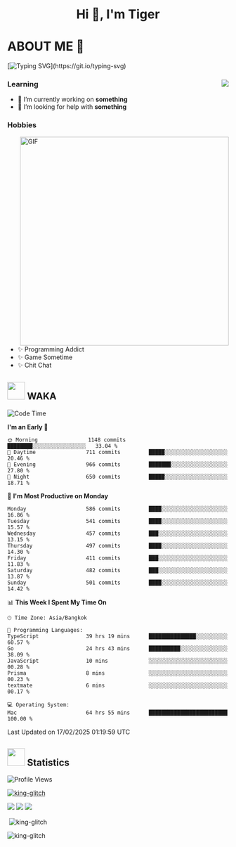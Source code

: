 <h1 align="center">Hi 👋, I'm Tiger</h1>




# ABOUT ME 💬

[![Typing SVG](https://readme-typing-svg.herokuapp.com?color=22F771&vCenter=true&lines=A+perssionate+developer+from+nowhere.)](https://git.io/typing-svg)

<div>
 <img align="right" src="https://spotify-github-profile.vercel.app/api/view?uid=12129734423&cover_image=false&theme=default&bar_color=22d016&bar_color_cover=true" />
 <h3>Learning</h3>
 
 <ul>
  <li>🔭 I’m currently working on <b>something</b></li>
  <li>🤝 I’m looking for help with <b>something</b></li>
 </ul>
 
</div>
<div>
 <h3>Hobbies</h3>
 <img align="right" height="475px"  alt="GIF" src="https://i.pinimg.com/originals/1f/b7/db/1fb7dbee557e5ed509f7517da8a84d58.gif" />
 <ul>
  <li>✨ Programming Addict</li>
  <li>✨ Game Sometime</li>
  <li>✨ Chit Chat</li>
 </ul>
 
</div>



## <img height="40" src="https://raw.githubusercontent.com/innng/innng/master/assets/kyubey.gif"/> WAKA

<!--START_SECTION:waka-->
![Code Time](http://img.shields.io/badge/Code%20Time-3%2C337%20hrs%202%20mins-blue)

**I'm an Early 🐤** 

```text
🌞 Morning                1148 commits        ████████░░░░░░░░░░░░░░░░░   33.04 % 
🌆 Daytime                711 commits         █████░░░░░░░░░░░░░░░░░░░░   20.46 % 
🌃 Evening                966 commits         ███████░░░░░░░░░░░░░░░░░░   27.80 % 
🌙 Night                  650 commits         █████░░░░░░░░░░░░░░░░░░░░   18.71 % 
```
📅 **I'm Most Productive on Monday** 

```text
Monday                   586 commits         ████░░░░░░░░░░░░░░░░░░░░░   16.86 % 
Tuesday                  541 commits         ████░░░░░░░░░░░░░░░░░░░░░   15.57 % 
Wednesday                457 commits         ███░░░░░░░░░░░░░░░░░░░░░░   13.15 % 
Thursday                 497 commits         ████░░░░░░░░░░░░░░░░░░░░░   14.30 % 
Friday                   411 commits         ███░░░░░░░░░░░░░░░░░░░░░░   11.83 % 
Saturday                 482 commits         ███░░░░░░░░░░░░░░░░░░░░░░   13.87 % 
Sunday                   501 commits         ████░░░░░░░░░░░░░░░░░░░░░   14.42 % 
```


📊 **This Week I Spent My Time On** 

```text
🕑︎ Time Zone: Asia/Bangkok

💬 Programming Languages: 
TypeScript               39 hrs 19 mins      ███████████████░░░░░░░░░░   60.57 % 
Go                       24 hrs 43 mins      ██████████░░░░░░░░░░░░░░░   38.09 % 
JavaScript               10 mins             ░░░░░░░░░░░░░░░░░░░░░░░░░   00.28 % 
Prisma                   8 mins              ░░░░░░░░░░░░░░░░░░░░░░░░░   00.23 % 
textmate                 6 mins              ░░░░░░░░░░░░░░░░░░░░░░░░░   00.17 % 

💻 Operating System: 
Mac                      64 hrs 55 mins      █████████████████████████   100.00 % 
```


 Last Updated on 17/02/2025 01:19:59 UTC
<!--END_SECTION:waka-->
## <img height="40" src="https://raw.githubusercontent.com/innng/innng/master/assets/kyubey.gif"/> Statistics
![Profile Views](https://komarev.com/ghpvc/?username=king-glitch)  

<p align="left"> 
 <a href="https://github.com/ryo-ma/github-profile-trophy">
  <img src="https://github-profile-trophy.vercel.app/?username=king-glitch&theme=dracula" alt="king-glitch" />
 </a> </p>

![](https://github-profile-summary-cards.vercel.app/api/cards/profile-details?username=king-glitch&theme=dracula)
![](https://github-profile-summary-cards.vercel.app/api/cards/stats?username=king-glitch&theme=dracula) 
![](https://github-profile-summary-cards.vercel.app/api/cards/productive-time?username=king-glitch&theme=dracula)


<p>&nbsp;<img align="center" src="https://github-readme-stats.vercel.app/api?username=king-glitch&theme=dracula" alt="king-glitch" /></p>

<p><img align="center" src="https://github-readme-streak-stats.herokuapp.com/?user=king-glitch&theme=dracula" alt="king-glitch" /></p>
